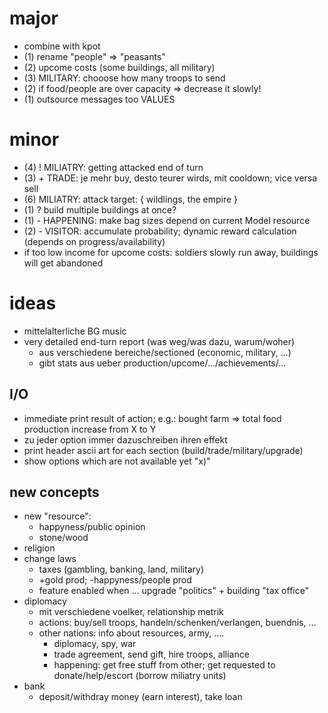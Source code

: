 
# major

* combine with kpot
* (1) rename "people" => "peasants"
* (2) upcome costs (some buildings, all military)
* (3) MILITARY: chooose how many troops to send
* (2) if food/people are over capacity => decrease it slowly!
* (1) outsource messages too VALUES

# minor

* (4) ! MILIATRY: getting attacked end of turn
* (3) + TRADE: je mehr buy, desto teurer wirds, mit cooldown; vice versa sell
* (6) MILIATRY: attack target: { wildlings, the empire }
* (1) ? build multiple buildings at once?
* (1) - HAPPENING: make bag sizes depend on current Model resource
* (2) - VISITOR: accumulate probability; dynamic reward calculation (depends on progress/availability)
* if too low income for upcome costs: soldiers slowly run away, buildings will get abandoned

# ideas

* mittelalterliche BG music
* very detailed end-turn report (was weg/was dazu, warum/woher)
    - aus verschiedene bereiche/sectioned (economic, military, ...)
    - gibt stats aus ueber production/upcome/.../achievements/...

## I/O

* immediate print result of action; e.g.: bought farm => total food production increase from X to Y
* zu jeder option immer dazuschreiben ihren effekt
* print header ascii art for each section (build/trade/military/upgrade)
* show options which are not available yet "x)"

## new concepts

* new "resource": 
    - happyness/public opinion
    - stone/wood
* religion
* change laws
    - taxes (gambling, banking, land, military)
    - +gold prod; -happyness/people prod
    - feature enabled when ... upgrade "politics" + building "tax office"
* diplomacy
    * mit verschiedene voelker, relationship metrik
    * actions: buy/sell troops, handeln/schenken/verlangen, buendnis, ...
    * other nations: info about resources, army, ....
        - diplomacy, spy, war
        - trade agreement, send gift, hire troops, alliance
        - happening: get free stuff from other; get requested to donate/help/escort (borrow miliatry units)
* bank
    - deposit/withdray money (earn interest), take loan
